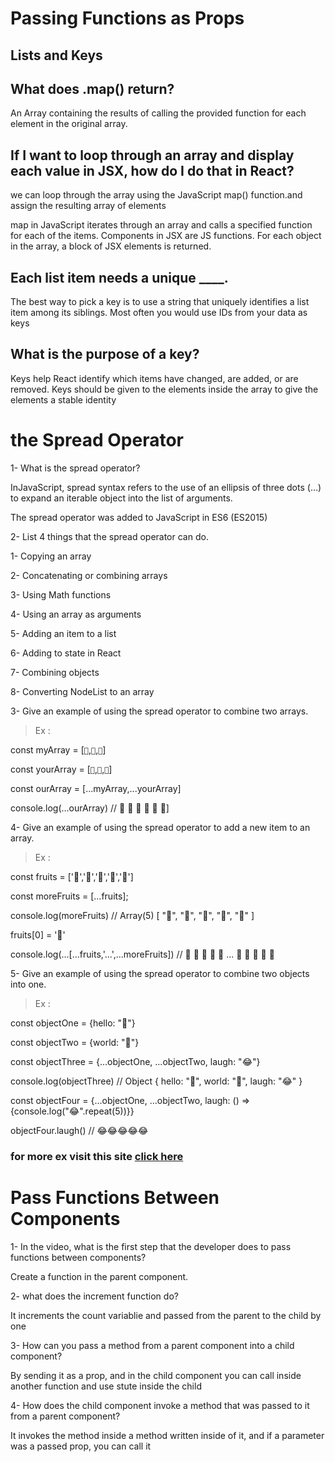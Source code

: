 # Passing Functions as Props

## Lists and Keys
 
## What does .map() return?

An Array containing the results of calling the provided function for each element in the original array.

## If I want to loop through an array and display each value in JSX, how do I do that in React?

we can loop through the array using the JavaScript map() function.and assign the resulting array of elements

map in JavaScript iterates through an array and calls a specified function for each of the items. Components in JSX are JS functions. For each object in the array, a block of JSX elements is returned.

## Each list item needs a unique ____.

The best way to pick a key is to use a string that uniquely identifies a list item among its siblings. Most often you would use IDs from your data as keys

## What is the purpose of a key?

Keys help React identify which items have changed, are added, or are removed. Keys should be given to the elements inside the array to give the elements a stable identity

# the Spread Operator

1- What is the spread operator?

InJavaScript, spread syntax refers to the use of an ellipsis of three dots (…) to expand an iterable object into the list of arguments.

The spread operator was added to JavaScript in ES6 (ES2015)

2- List 4 things that the spread operator can do.

1- Copying an array

2- Concatenating or combining arrays

3- Using Math functions

4- Using an array as arguments

5- Adding an item to a list

6- Adding to state in React

7- Combining objects

8- Converting NodeList to an array

3- Give an example of using the spread operator to combine two arrays.

>Ex :

const myArray = [`🤪`,`🐻`,`🎌`]

const yourArray = [`🙂`,`🤗`,`🤩`]

const ourArray = [...myArray,...yourArray]

console.log(...ourArray) // 🤪 🐻 🎌 🙂 🤗 🤩]

4- Give an example of using the spread operator to add a new item to an array.

>Ex :

const fruits = ['🍏','🍊','🍌','🍉','🍍']

const moreFruits = [...fruits];

console.log(moreFruits) // Array(5) [ "🍏", "🍊", "🍌", "🍉", "🍍" ]

fruits[0] = '🍑'

console.log(...[...fruits,'...',...moreFruits]) //  🍑 🍊 🍌 🍉 🍍 ... 🍏 🍊 🍌 🍉 🍍

5- Give an example of using the spread operator to combine two objects into one.

>Ex :
 
const objectOne = {hello: "🤪"}

const objectTwo = {world: "🐻"}

const objectThree = {...objectOne, ...objectTwo, laugh: "😂"}

console.log(objectThree) // Object { hello: "🤪", world: "🐻", laugh: "😂" }

const objectFour = {...objectOne, ...objectTwo, laugh: () => {console.log("😂".repeat(5))}}

objectFour.laugh() // 😂😂😂😂😂

### for more ex visit this site [click here](https://medium.com/coding-at-dawn/how-to-use-the-spread-operator-in-javascript-b9e4a8b06fab)


# Pass Functions Between Components

1- In the video, what is the first step that the developer does to pass functions between components?

Create a function in the parent component.

2- what does the increment function do?

It increments the count variablie and passed from the parent to the child by one

3- How can you pass a method from a parent component into a child component?

By sending it as a prop, and in the child component you can call inside another function and use stute inside the child 

4- How does the child component invoke a method that was passed to it from a parent component?

It invokes the method inside a method written inside of it, and if a parameter was a passed prop, you can call it